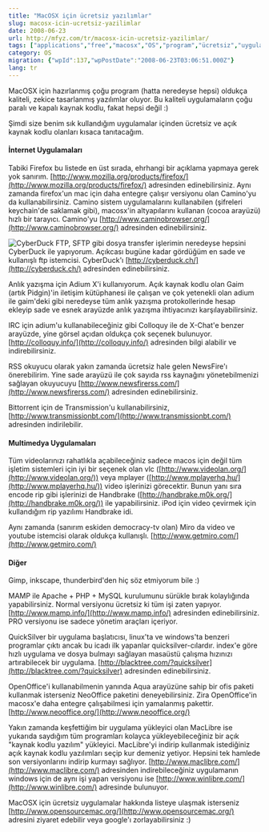 ```yaml
---
title: "MacOSX için ücretsiz yazılımlar"
slug: macosx-icin-ucretsiz-yazilimlar
date: 2008-06-23
url: http://mfyz.com/tr/macosx-icin-ucretsiz-yazilimlar/
tags: ["applications","free","macosx","OS","program","ücretsiz","uygulama"]
category: OS
migration: {"wpId":137,"wpPostDate":"2008-06-23T03:06:51.000Z"}
lang: tr
---
```


MacOSX için hazırlanmış çoğu program (hatta neredeyse hepsi) oldukça kaliteli, zekice tasarlanmış yazılımlar oluyor. Bu kaliteli uygulamaların çoğu paralı ve kapalı kaynak kodlu, fakat hepsi değil :)

Şimdi size benim sık kullandığım uygulamalar içinden ücretsiz ve açık kaynak kodlu olanları kısaca tanıtacağım.

#### İnternet Uygulamaları

Tabiki Firefox bu listede en üst sırada, ehrhangi bir açıklama yapmaya gerek yok sanırım. [http://www.mozilla.org/products/firefox/](http://www.mozilla.org/products/firefox/) adresinden edinebilirsiniz. Aynı zamanda firefox'un mac için daha entegre çalışır versiyonu olan Camino'yu da kullanabilirsiniz. Camino sistem uygulamalarını kullanabilen (şifreleri keychain'de saklamak gibi), macosx'in altyapılarını kullanan (cocoa arayüzü) hızlı bir tarayıcı. Camino'yu [http://www.caminobrowser.org/](http://www.caminobrowser.org/) adresinden edinebilirsiniz.

![CyberDuck](http://www.opensourcemac.org/icon/cyberduck_icon.png) FTP, SFTP gibi dosya transfer işlerimin neredeyse hepsini CyberDuck ile yapıyorum. Açıkcası bugüne kadar gördüğüm en sade ve kullanışlı ftp istemcisi. CyberDuck'ı [http://cyberduck.ch/](http://cyberduck.ch/) adresinden edinebilirsiniz.

Anlık yazışma için Adium X'i kullanıyorum. Açık kaynak kodlu olan Gaim (artık Pidgin)'in iletişim kütüphanesi ile çalışan ve çok yetenekli olan adium ile gaim'deki gibi neredeyse tüm anlık yazışma protokollerinde hesap ekleyip sade ve esnek arayüzde anlık yazışma ihtiyacınızı karşılayabilirsiniz.

IRC için adium'u kullanabileceğiniz gibi Colloquy ile de X-Chat'e benzer arayüzde, yine görsel açıdan oldukça çok seçenek bulunuyor. [http://colloquy.info/](http://colloquy.info/) adresinden bilgi alabilir ve indirebilirsiniz.

RSS okuyucu olarak yakın zamanda ücretsiz hale gelen NewsFire'ı önerebilirim. Yine sade arayüzü ile çok sayıda rss kaynağını yönetebilmenizi sağlayan okuyucuyu [http://www.newsfirerss.com/](http://www.newsfirerss.com/) adresinden edinebilirsiniz.

Bittorrent için de Transmission'u kullanabilirsiniz, [http://www.transmissionbt.com/](http://www.transmissionbt.com/) adresinden indirilebilir.

#### Multimedya Uygulamaları

Tüm videolarınızı rahatlıkla açabileceğiniz sadece macos için değil tüm işletim sistemleri için iyi bir seçenek olan vlc ([http://www.videolan.org/](http://www.videolan.org/)) veya mplayer ([http://www.mplayerhq.hu/](http://www.mplayerhq.hu/)) video işlerinizi görecektir. Bunun yanı sıra encode rip gibi işlerinizi de Handbrake ([http://handbrake.m0k.org/](http://handbrake.m0k.org/)) ile yapabilirsiniz. iPod için video çevirmek için kullandığım rip yazılımı Handbrake idi.

Aynı zamanda (sanırım eskiden democracy-tv olan) Miro da video ve youtube istemcisi olarak oldukça kullanışlı. [http://www.getmiro.com/](http://www.getmiro.com/)

#### Diğer

Gimp, inkscape, thunderbird'den hiç söz etmiyorum bile :)

MAMP ile Apache + PHP + MySQL kurulumunu sürükle bırak kolaylığında yapabilirsiniz. Normal versiyonu ücretsiz ki tüm işi zaten yapıyor. [http://www.mamp.info/](http://www.mamp.info/) adresinden edinebilirsiniz. PRO versiyonu ise sadece yönetim araçları içeriyor.

QuickSilver bir uygulama başlatıcısı, linux'ta ve windows'ta benzeri programlar çıktı ancak bu icadı ilk yapanlar quicksilver-cılardır. index'e göre hızlı uygulama ve dosya bulmayı sağlayan masaüstü çalışma hızınızı artırabilecek bir uygulama. [http://blacktree.com/?quicksilver](http://blacktree.com/?quicksilver) adresinden edinebilirsiniz.

OpenOffice'i kullanabilmenin yanında Aqua arayüzüne sahip bir ofis paketi kullanmak isterseniz NeoOffice paketini deneyebilirsiniz. Zira OpenOffice'in macosx'e daha entegre çalışabilmesi için yamalanmış pakettir. [http://www.neooffice.org/](http://www.neooffice.org/)

Yakın zamanda keşfettiğim bir uygulama yükleyici olan MacLibre ise yukarıda saydığım tüm programları kolayca yükleyebileceğiniz bir açık "kaynak kodlu yazılım" yükleyici. MacLibre'yi indirip kullanmak istediğiniz açık kaynak kodlu yazılımları seçip kur demeniz yetiyor. Hepsini tek hamlede son versiyonlarını indirip kurmayı sağlıyor. [http://www.maclibre.com/](http://www.maclibre.com/) adresinden indirebileceğiniz uygulamanın windows için de aynı işi yapan versiyonu ise [http://www.winlibre.com/](http://www.winlibre.com/) adresinde bulunuyor.

MacOSX için ücretsiz uygulamalar hakkında listeye ulaşmak isterseniz [http://www.opensourcemac.org/](http://www.opensourcemac.org/) adresini ziyaret edebilir veya google'ı zorlayabilirsiniz :)